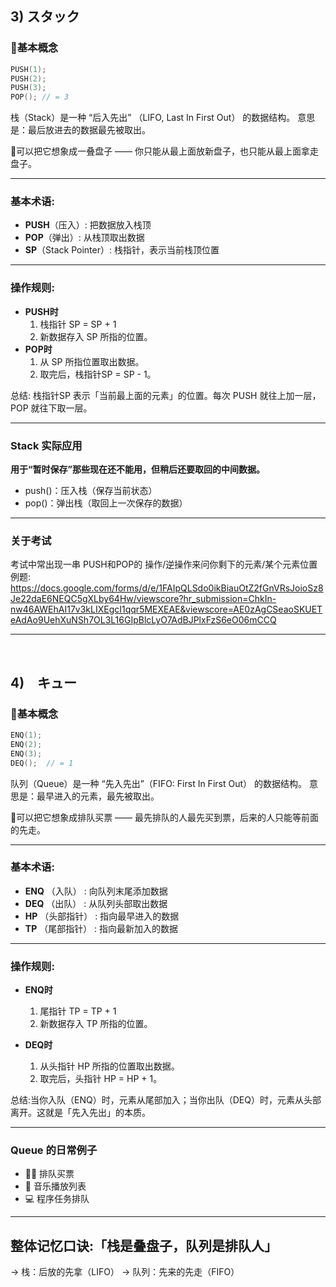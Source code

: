 ## 3) スタック
### 🌿基本概念
```c
PUSH(1);
PUSH(2);
PUSH(3);
POP(); // = 3
```
栈（Stack）是一种 “后入先出” （LIFO, Last In First Out） 的数据结构。
意思是：最后放进去的数据最先被取出。

📘可以把它想象成一叠盘子 —— 你只能从最上面放新盘子，也只能从最上面拿走盘子。

---

### 基本术语:
- **PUSH**（压入）: 把数据放入栈顶
- **POP**（弹出）: 从栈顶取出数据
- **SP**（Stack Pointer）: 栈指针，表示当前栈顶位置

---

### 操作规则:
- **PUSH时**
    1. 栈指针 SP  = SP + 1
    2. 新数据存入 SP 所指的位置。
- **POP时**
    1. 从 SP 所指位置取出数据。
    2. 取完后，栈指针SP = SP - 1。

总结: 栈指针SP 表示「当前最上面的元素」的位置。每次 PUSH 就往上加一层，POP 就往下取一层。

---

### Stack 实际应用
**用于“暂时保存”那些现在还不能用，但稍后还要取回的中间数据。**
- push()：压入栈（保存当前状态）
- pop()：弹出栈（取回上一次保存的数据）

---

### 关于考试

考试中常出现一串 PUSH和POP的 操作/逆操作来问你剩下的元素/某个元素位置<br>
例题:<br>https://docs.google.com/forms/d/e/1FAIpQLSdo0ikBiauOtZ2fGnVRsJoioSz8Je22daE6NEQC5gXLby64Hw/viewscore?hr_submission=ChkIn-nw46AWEhAI17v3kLIXEgcI1qqr5MEXEAE&viewscore=AE0zAgCSeaoSKUETeAdAo9UehXuNSh7OL3L16GIpBlcLyO7AdBJPlxFzS6eO06mCCQ

-------------------------------------------------------------------
<br>

## 4)　キュー
### 🌿基本概念
```c
ENQ(1);
ENQ(2);
ENQ(3);
DEQ();  // = 1
```
队列（Queue）是一种 “先入先出”（FIFO: First In First Out） 的数据结构。
意思是：最早进入的元素，最先被取出。

📘可以把它想象成排队买票 —— 最先排队的人最先买到票，后来的人只能等前面的先走。

---

### 基本术语:
- **ENQ** （入队）      : 向队列末尾添加数据
- **DEQ** （出队）      : 从队列头部取出数据
- **HP**  （头部指针）  : 指向最早进入的数据
- **TP**  （尾部指针）  : 指向最新加入的数据

---

### 操作规则:

- **ENQ时**
    1. 尾指针 TP = TP + 1
    2. 新数据存入 TP 所指的位置。

- **DEQ时**
    1. 从头指针 HP 所指的位置取出数据。
    2. 取完后，头指针 HP = HP + 1。

总结:当你入队（ENQ）时，元素从尾部加入；当你出队（DEQ）时，元素从头部离开。这就是「先入先出」的本质。

---

### Queue 的日常例子

- 🧍‍♂️ 排队买票
- 🎵 音乐播放列表
- 💻 程序任务排队

---

## 整体记忆口诀:「栈是叠盘子，队列是排队人」
→ 栈：后放的先拿（LIFO）
→ 队列：先来的先走（FIFO）
